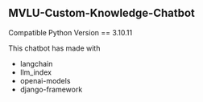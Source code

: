 ## MVLU-Custom-Knowledge-Chatbot

Compatible Python Version == 3.10.11

This chatbot has made with
* langchain
* llm_index
* openai-models
* django-framework